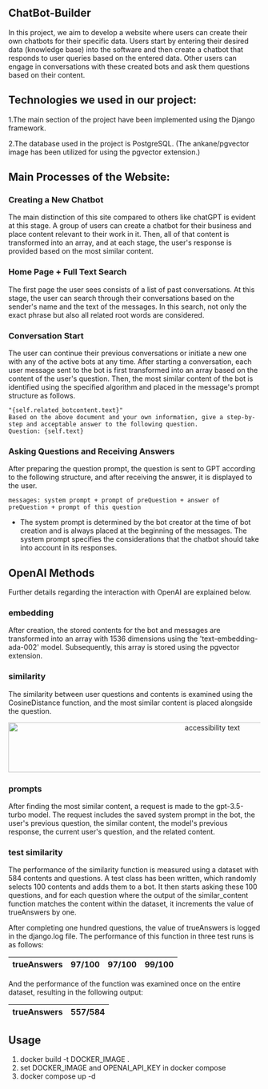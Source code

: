 ## ChatBot-Builder

In this project, we aim to develop a website where users can create their own chatbots for their specific data. Users start by entering their desired data (knowledge base) into the software and then create a chatbot that responds to user queries based on the entered data. Other users can engage in conversations with these created bots and ask them questions based on their content.

## Technologies we used in our project:

1.The main section of the project have been implemented using the Django framework.

2.The database used in the project is PostgreSQL. (The ankane/pgvector image has been utilized for using the pgvector extension.)

## Main Processes of the Website:

### Creating a New Chatbot
The main distinction of this site compared to others like chatGPT is evident at this stage. A group of users can create a chatbot for their business and place content relevant to their work in it. Then, all of that content is transformed into an array, and at each stage, the user's response is provided based on the most similar content.

### Home Page + Full Text Search
The first page the user sees consists of a list of past conversations. At this stage, the user can search through their conversations based on the sender's name and the text of the messages. In this search, not only the exact phrase but also all related root words are considered.

### Conversation Start
The user can continue their previous conversations or initiate a new one with any of the active bots at any time. After starting a conversation, each user message sent to the bot is first transformed into an array based on the content of the user's question. Then, the most similar content of the bot is identified using the specified algorithm and placed in the message's prompt structure as follows.

    "{self.related_botcontent.text}"
    Based on the above document and your own information, give a step-by-step and acceptable answer to the following question.
    Question: {self.text}

### Asking Questions and Receiving Answers
After preparing the question prompt, the question is sent to GPT according to the following structure, and after receiving the answer, it is displayed to the user.

    messages: system prompt + prompt of preQuestion + answer of preQuestion + prompt of this question
* The system prompt is determined by the bot creator at the time of bot creation and is always placed at the beginning of the messages. The system prompt specifies the considerations that the chatbot should take into account in its responses.


## OpenAI Methods
Further details regarding the interaction with OpenAI are explained below.

### embedding
After creation, the stored contents for the bot and messages are transformed into an array with 1536 dimensions using the 'text-embedding-ada-002' model. Subsequently, this array is stored using the pgvector extension.

### similarity
The similarity between user questions and contents is examined using the CosineDistance function, and the most similar content is placed alongside the question.

<p align="center">
  <img src="https://wikimedia.org/api/rest_v1/media/math/render/svg/15d11df2d48da4787ee86a4b8c14551fbf0bc96a" width="800" height="100" alt="accessibility text">
</p>



### prompts
After finding the most similar content, a request is made to the gpt-3.5-turbo model. The request includes the saved system prompt in the bot, the user's previous question, the similar content, the model's previous response, the current user's question, and the related content.

### test similarity
The performance of the similarity function is measured using a dataset with 584 contents and questions. A test class has been written, which randomly selects 100 contents and adds them to a bot. It then starts asking these 100 questions, and for each question where the output of the similar_content function matches the content within the dataset, it increments the value of trueAnswers by one.

After completing one hundred questions, the value of trueAnswers is logged in the django.log file. The performance of this function in three test runs is as follows:

 | trueAnswers | 97/100 | 97/100 | 99/100 |
 | ----------- | ------ | ------ | ------ |

And the performance of the function was examined once on the entire dataset, resulting in the following output:

 | trueAnswers | 557/584 |
 | ----------- | ------- |

 ## Usage
 1. docker build -t DOCKER_IMAGE .
 2. set DOCKER_IMAGE and OPENAI_API_KEY in docker compose
 3. docker compose up -d